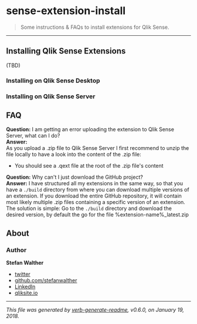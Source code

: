 # sense-extension-install

> Some instructions & FAQs to install extensions for Qlik Sense.

---

## Installing Qlik Sense Extensions

(TBD)

### Installing on Qlik Sense Desktop

### Installing on Qlik Sense Server

## FAQ

**Question:** I am getting an error uploading the extension to Qlik Sense Server, what can I do?  
**Answer:**   
As you upload a .zip file to Qlik Sense Server I first recommend to unzip the file locally to have a look into the content of the .zip file:

- You should see a .qext file at the root of the .zip file's content

**Question:** Why can't I just download the GitHub project?  
**Answer:** I have structured all my extensions in the same way, so that you have a `./build` directory from where you can download multiple versions of an extension.
If you download the entire GitHub repository, it will contain most likely multiple .zip files containing a specific version of an extension.  
The solution is simple: Go to the `./build` directory and download the desired version, by default the go for the file %extension-name%_latest.zip

## About

### Author
**Stefan Walther**

* [twitter](http://twitter.com/waltherstefan)  
* [github.com/stefanwalther](http://github.com/stefanwalther) 
* [LinkedIn](https://www.linkedin.com/in/stefanwalther/) 
* [qliksite.io](http://qliksite.io)

***

_This file was generated by [verb-generate-readme](https://github.com/verbose/verb-generate-readme), v0.6.0, on January 19, 2018._


